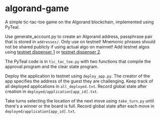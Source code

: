 # algorand-game

A simple tic-tac-toe game on the Algorand blockchain, implemented using PyTeal.

Use generate_account.py to create an Algorand address, passphrase pair that is stored in `addresses/`. 
Only use on testnet! Mnemonic phrases should not be shared publicly if using actual algo on mainnet!
Add testnet algos using [testnet dispenser 1](https://testnet.algoexplorer.io/dispenser) or [testnet dispenser 2](https://bank.testnet.algorand.network).

The PyTeal code is in `tic_tac_toe.py` with two functions that compile the approval program and the clear state program.

Deploy the application to testnet using `deploy_app.py`. The creator of the app specifies the address of the guest they are challenging. Keep track of all deployed applications in `all_deployed.txt`. Record global state after creation in `deployed/application[app_id].txt`.

Take turns selecting the location of the next move using `take_turn.py` until there's a winner or the board is full. Record global state after each move in `deployed/application[app_id].txt`.
